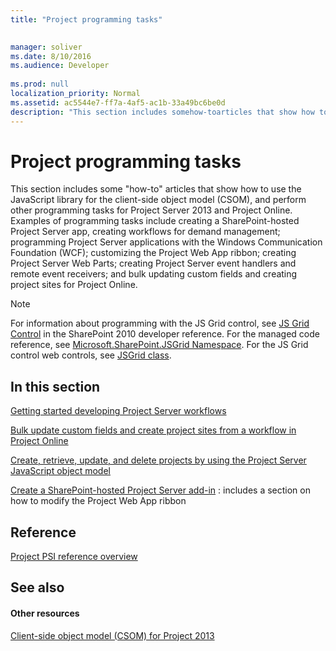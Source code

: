 ```yaml
---
title: "Project programming tasks"

 
manager: soliver
ms.date: 8/10/2016
ms.audience: Developer
 
ms.prod: null
localization_priority: Normal
ms.assetid: ac5544e7-ff7a-4af5-ac1b-33a49bc6be0d
description: "This section includes somehow-toarticles that show how to use the JavaScript library for the client-side object model (CSOM), and perform other programming tasks for Project Server 2013 and Project Online. Examples of programming tasks include creating a SharePoint-hosted Project Server app, creating workflows for demand management; programming Project Server applications with the Windows Communication Foundation (WCF); customizing the Project Web App ribbon; creating Project Server Web Parts; creating Project Server event handlers and remote event receivers; and bulk updating custom fields and creating project sites for Project Online."
---
```


# Project programming tasks

This section includes some "how-to" articles that show how to use the JavaScript library for the client-side object model (CSOM), and perform other programming tasks for Project Server 2013 and Project Online. Examples of programming tasks include creating a SharePoint-hosted Project Server app, creating workflows for demand management; programming Project Server applications with the Windows Communication Foundation (WCF); customizing the Project Web App ribbon; creating Project Server Web Parts; creating Project Server event handlers and remote event receivers; and bulk updating custom fields and creating project sites for Project Online.
  
> [!NOTE]
> For information about programming with the JS Grid control, see [JS Grid Control](http://msdn.microsoft.com/en-us/library/ee535898%28office.14%29.aspx) in the SharePoint 2010 developer reference. For the managed code reference, see [Microsoft.SharePoint.JSGrid Namespace](http://msdn.microsoft.com/en-us/library/microsoft.sharepoint.jsgrid%28Office.15%29.aspx). For the JS Grid control web controls, see [JSGrid class](http://msdn.microsoft.com/en-us/library/microsoft.sharepoint.webcontrols.jsgrid%28Office.15%29.aspx). 
  
## In this section

[Getting started developing Project Server workflows](getting-started-developing-project-server-workflows.md)
  
[Bulk update custom fields and create project sites from a workflow in Project Online](bulk-update-custom-fields-and-create-project-sites-from-a-workflow-in-project-on.md)
  
[Create, retrieve, update, and delete projects by using the Project Server JavaScript object model](create-retrieve-update-and-delete-projects-by-using-the-project-server-javascrip.md)
  
[Create a SharePoint-hosted Project Server add-in](create-a-sharepoint-hosted-project-server-add-in.md) : includes a section on how to modify the Project Web App ribbon 
  
## Reference

[Project PSI reference overview](project-psi-reference-overview.md)
  
## See also

#### Other resources

[Client-side object model (CSOM) for Project 2013](client-side-object-model-csom-for-project-2013.md)

